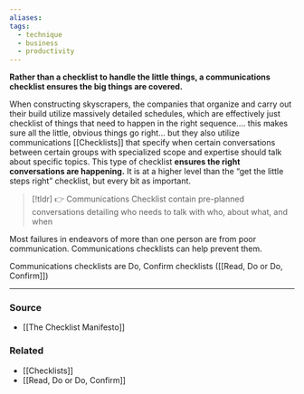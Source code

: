 ```yaml
---
aliases: 
tags:
  - technique
  - business
  - productivity
---
```

**Rather than a checklist to handle the little things, a communications checklist ensures the big things are covered.**

When constructing skyscrapers, the companies that organize and carry out their build utilize massively detailed schedules, which are effectively just checklist of things that need to happen in the right sequence.... this makes sure all the little, obvious things go right... but they also utilize communications [[Checklists]] that specify when certain conversations between certain groups with specialized scope and expertise should talk about specific topics. This type of checklist **ensures the right conversations are happening.** It is at a higher level than the “get the little steps right” checklist, but every bit as important. 

> [!tldr] 👉 Communications Checklist contain pre-planned conversations detailing who needs to talk with who, about what, and when

Most failures in endeavors of more than one person are from poor communication. Communications checklists can help prevent them.

Communications checklists are Do, Confirm checklists ([[Read, Do or Do, Confirm]])

---

### Source
- [[The Checklist Manifesto]]

### Related
- [[Checklists]] 
- [[Read, Do or Do, Confirm]]